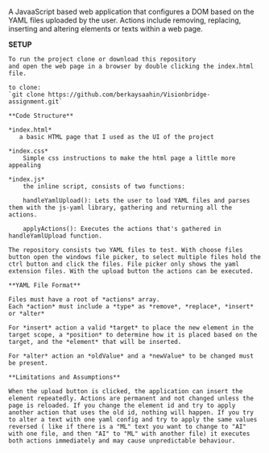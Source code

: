  
 A JavaaScript based web application that configures a DOM based on the YAML files uploaded by the user. Actions include removing, replacing, inserting and altering elements or texts within a web page.

 **SETUP**

    To run the project clone or download this repository 
    and open the web page in a browser by double clicking the index.html file.

    to clone:
    `git clone https://github.com/berkaysaahin/Visionbridge-assignment.git`

    **Code Structure**

    *index.html*
       a basic HTML page that I used as the UI of the project

    *index.css*
        Simple css instructions to make the html page a little more appealing

    *index.js*
        the inline script, consists of two functions:

        handleYamlUpload(): Lets the user to load YAML files and parses them with the js-yaml library, gathering and returning all the actions.

        applyActions(): Executes the actions that's gathered in handleYamlUpload function.

    The repository consists two YAML files to test. With choose files button open the windows file picker, to select multiple files hold the ctrl button and click the files. File picker only shows the yaml extension files. With the upload button the actions can be executed.

    **YAML File Format**

    Files must have a root of *actions* array.
    Each *action* must include a *type* as *remove*, *replace*, *insert* or *alter*

    For *insert* action a valid *target* to place the new element in the target scope, a *position* to determine how it is placed based on the target, and the *element* that will be inserted.

    For *alter* action an *oldValue* and a *newValue* to be changed must be present.

    **Limitations and Assumptions**

    When the upload button is clicked, the application can insert the element repeatedly. Actions are permanent and not changed unless the page is reloaded. If you change the element id and try to apply another action that uses the old id, nothing will happen. If you try to alter a text with one yaml config and try to apply the same values reversed ( like if there is a "ML" text you want to change to "AI" with one file, and then "AI" to "ML" with another file) it executes both actions immediately and may cause unpredictable behaviour.



        